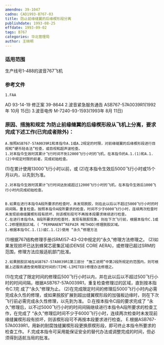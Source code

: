 ```yaml
---
amendno: 39-1047
cadno: CAD1993-B767-03
title: 防止前缘缝翼的后缘楔形段分离
publishdate: 1993-08-25
effdate: 1993-09-02
tags: B767
categories: 华北管理局
author: 王晓明
---
```


### 适用范围 
生产线号1-488的波音767飞机

<!--more-->
### 参考文件
    1.FAA 
AD 93-14-19  修正案 39-8644 
    2.波音紧急服务通告 ASB767-57A0039R1(1992年 10月 15日) 
    3.波音电传 M-7240-93-1593(1993年 8月 11日) 

### 原因、措施和规定 为防止前缘缝翼的后缘楔形段从飞机上分离，要求完成下述工作(已完成者除外)： 
    A.按照ASB767-57A0039R1和本指令A.1或A.2规定的时限，对前缘缝翼的后缘楔形段进行目视和“硬币轻击法”检查，或目视和超声波检查。 
    1.对本指令生效时其累计飞行时间不到12000飞行小时的飞机，在本指令的A.1.(1)和A.1.(2)中规定时限的前者，完成初始检查。 
(1)在累计使用13000飞行小时以前，或 
(2)在本指令生效后5000飞行小时或15个月以内，以先到为准。 

    2.对本指令生效时其累计飞行时间达到或超过12000飞行小时的飞机，在本指令生效后1000飞行小时内完成初始检查。 

  
    B.如果在进行本指令A段所要求的检查时，未发现脱胶，则在此以后以不超过5000飞行小时的时间间隔，重复检查。按照本指令A段所要求的检查，时间不少于6000飞行小时，连续两次检查时未发现前缘缝翼楔形段有损坏，则该楔形段可不再按本段要求继续进行检查。 
    C.在进行本指令A、B段所要求的检查时，发现有脱胶现象，则在下次飞行前，根据本指令C.1或C.2修理脱胶区域。( “PERMANENT”REPAIR METHOD)修理脱胶区域。 
    1.根据本指令C.1.(1)或C.1.(2)使用 “永久”修理方法 
(1)根据767结构修理手册(SRM)57-43-02中规定的“永久”修理方法修理之。 
(2)如果发现损坏已达到蜂窝芯密集区域(DENSE CORE AERA)，或修理已超过SRM的范围，修理方法应报适航部门批准。 

    2.如果脱胶区域在ASB767-57A0039R1第三部分 “施工说明”中第J段所规定的范围内，则可根据上述服务通告使用限定时间的(TIME-LIMITED)修理办法修理之。 
(1)在完成了限定时间的修理后500飞行小时以内，并在此以后以不超过500飞行小时的时间间隔，根据ASB767-57A0039R1，重复检查修理过的区域，直到按本指令C.1完 成了“永久”修理为止。 
(2)在完成限定时间的修理后5000飞行小时内必需完成永久性的修理，或如果脱胶扩展到超出缝翼楔形段的加强板边缘时，则在下次飞行前必需完成永久性修理，以先到为准。 
    D.在按本指令C段的要求完成了 “永久”修理后，以不过5000飞行小时的时间间隔继续进行本指令A段所要求的检查工作，在完成了 “永久”修理后时间不少于6000飞行小时，连续两次检查时未发现前缘缝翼楔形段有损坏，则该楔形段可不再按本段要求进行检查。 
    E.根据ASB767-57A0039R1，用新的耐腐蚀缝翼楔形段更换原楔形段，即可终止本指令所要求的检查工作。 
    F.完成本指令可采用能保证安全的替代办法或调整完成的时间，但必须得到适航当局的批准。

